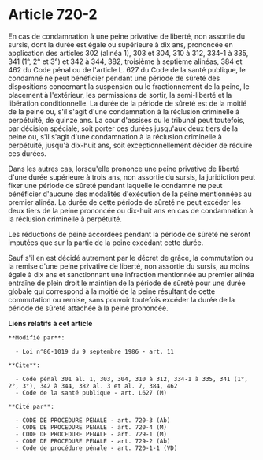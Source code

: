 # Article 720-2

En cas de condamnation à une peine privative de liberté, non assortie du sursis, dont la durée est égale ou supérieure à dix
ans, prononcée en application des articles 302 (alinéa 1), 303 et 304, 310 à 312, 334-1 à 335, 341 (1°, 2° et 3°) et 342 à
344, 382, troisième à septième alinéas, 384 et 462 du Code pénal ou de l'article L. 627 du Code de la santé publique, le
condamné ne peut bénéficier pendant une période de sûreté des dispositions concernant la suspension ou le fractionnement de
la peine, le placement à l'extérieur, les permissions de sortir, la semi-liberté et la libération conditionnelle. La durée de
la période de sûreté est de la moitié de la peine ou, s'il s'agit d'une condamnation à la réclusion criminelle à perpétuité,
de quinze ans. La cour d'assises ou le tribunal peut toutefois, par décision spéciale, soit porter ces durées jusqu'aux deux
tiers de la peine ou, s'il s'agit d'une condamnation à la réclusion criminelle à perpétuité, jusqu'à dix-huit ans, soit
exceptionnellement décider de réduire ces durées.

Dans les autres cas, lorsqu'elle prononce une peine privative de liberté d'une durée supérieure à trois ans, non assortie du
sursis, la juridiction peut fixer une période de sûreté pendant laquelle le condamné ne peut bénéficier d'aucune des
modalités d'exécution de la peine mentionnées au premier alinéa. La durée de cette période de sûreté ne peut excéder les deux
tiers de la peine prononcée ou dix-huit ans en cas de condamnation à la réclusion criminelle à perpétuité.

Les réductions de peine accordées pendant la période de sûreté ne seront imputées que sur la partie de la peine excédant
cette durée.

Sauf s'il en est décidé autrement par le décret de grâce, la commutation ou la remise d'une peine privative de liberté, non
assortie du sursis, au moins égale à dix ans et sanctionnant une infraction mentionnée au premier alinéa entraîne de plein
droit le maintien de la période de sûreté pour une durée globale qui correspond à la moitié de la peine résultant de cette
commutation ou remise, sans pouvoir toutefois excéder la durée de la période de sûreté attachée à la peine prononcée.

**Liens relatifs à cet article**

	**Modifié par**:

	  - Loi n°86-1019 du 9 septembre 1986 - art. 11

	**Cite**:

	  - Code pénal 301 al. 1, 303, 304, 310 à 312, 334-1 à 335, 341 (1°, 2°, 3°), 342 à 344, 382 al. 3 et al. 7, 384, 462
	  - Code de la santé publique - art. L627 (M)

	**Cité par**:

	  - CODE DE PROCEDURE PENALE - art. 720-3 (Ab)
	  - CODE DE PROCEDURE PENALE - art. 720-4 (M)
	  - CODE DE PROCEDURE PENALE - art. 729-1 (M)
	  - CODE DE PROCEDURE PENALE - art. 729-2 (Ab)
	  - Code de procédure pénale - art. 720-1-1 (VD)

